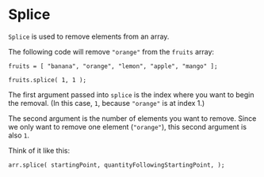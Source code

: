 # Splice

`Splice` is used to remove elements from an array.

The following code will remove `"orange"` from the `fruits` array:

```
fruits = [ "banana", "orange", "lemon", "apple", "mango" ];

fruits.splice( 1, 1 );
```

The first argument passed into `splice` is the index where you want to begin the removal. (In this case, `1`, because `"orange"` is at index 1.)

The second argument is the number of elements you want to remove. Since we only want to remove one element (`"orange"`), this second argument is also `1`.

Think of it like this:

`arr.splice( startingPoint, quantityFollowingStartingPoint, );`